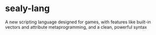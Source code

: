 # sealy-lang

A new scripting language designed for games, with features
like built-in vectors and attribute metaprogramming, and a
clean, powerful syntax


